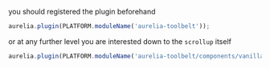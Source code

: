 
you should registered the plugin beforehand

```js
aurelia.plugin(PLATFORM.moduleName('aurelia-toolbelt'));
```
or at any further level you are interested down to the ```scrollup``` itself
```js
aurelia.plugin(PLATFORM.moduleName('aurelia-toolbelt/components/vanilla/scrollup'));
```